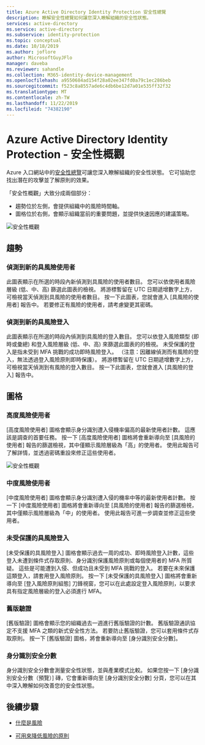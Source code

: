 ```yaml
---
title: Azure Active Directory Identity Protection 安全性總覽
description: 瞭解安全性總覽如何讓您深入瞭解組織的安全性狀態。
services: active-directory
ms.service: active-directory
ms.subservice: identity-protection
ms.topic: conceptual
ms.date: 10/18/2019
ms.author: joflore
author: MicrosoftGuyJFlo
manager: daveba
ms.reviewer: sahandle
ms.collection: M365-identity-device-management
ms.openlocfilehash: a9550684ad154f28a02ee347fd0a79c1ec286beb
ms.sourcegitcommit: f523c8a8557ade6c4db6be12d7a01e535ff32f32
ms.translationtype: MT
ms.contentlocale: zh-TW
ms.lasthandoff: 11/22/2019
ms.locfileid: "74382190"
---
```

# <a name="azure-active-directory-identity-protection---security-overview"></a>Azure Active Directory Identity Protection - 安全性概觀

Azure 入口網站中的[安全性總覽](https://aka.ms/IdentityProtectionRefresh)可讓您深入瞭解組織的安全性狀態。 它可協助您找出潛在的攻擊並了解原則的效果。

「安全性概觀」大致分成兩個部分：

- 趨勢位於左側，會提供組織中的風險時間軸。
- 圖格位於右側，會顯示組織當前的重要問題，並提供快速因應的建議策略。

![安全性概觀](./media/concept-identity-protection-security-overview/01.png)
  
## <a name="trends"></a>趨勢

### <a name="new-risky-users-detected"></a>偵測到新的具風險使用者

此圖表顯示在所選的時段內新偵測到具風險的使用者數目。 您可以依使用者風險層級 (低、中、高) 篩選此圖表的檢視。 將游標暫留在 UTC 日期遞增數字上方，可檢視當天偵測到具風險的使用者數目。 按一下此圖表，您就會進入 [具風險的使用者] 報告中。 若要修正有風險的使用者，請考慮變更其密碼。

### <a name="new-risky-sign-ins-detected"></a>偵測到新的具風險登入

此圖表顯示在所選的時段內偵測到具風險的登入數目。 您可以依登入風險類型 (即時或彙總) 和登入風險層級 (低、中、高) 來篩選此圖表的的檢視。 未受保護的登入是指未受到 MFA 挑戰的成功即時風險登入。 （注意：因離線偵測而有風險的登入，無法透過登入風險原則即時保護）。 將游標暫留在 UTC 日期遞增數字上方，可檢視當天偵測到有風險的登入數目。 按一下此圖表，您就會進入 [具風險的登入] 報告中。

## <a name="tiles"></a>圖格
 
### <a name="high-risk-users"></a>高度風險使用者

[高度風險使用者] 圖格會顯示身分識別遭入侵機率偏高的最新使用者計數。 這應該是調查的首要任務。 按一下 [高度風險使用者] 圖格將會重新導向至 [具風險的使用者] 報告的篩選檢視，其中僅顯示風險層級為「高」的使用者。 使用此報告可了解詳情，並透過密碼重設來修正這些使用者。

![安全性概觀](./media/concept-identity-protection-security-overview/02.png)

### <a name="medium-risk-users"></a>中度風險使用者
[中度風險使用者] 圖格會顯示身分識別遭入侵的機率中等的最新使用者計數。 按一下 [中度風險使用者] 圖格將會重新導向至 [具風險的使用者] 報告的篩選檢視，其中僅顯示風險層級為「中」的使用者。 使用此報告可進一步調查並修正這些使用者。

### <a name="unprotected-risky-sign-ins"></a>未受保護的具風險登入

[未受保護的具風險登入] 圖格會顯示過去一周的成功、即時風險登入計數，這些登入未遭到條件式存取原則、身分識別保護風險原則或每個使用者的 MFA 所質疑。 這些是可能遭到入侵、但成功且未受到 MFA 挑戰的登入。 若要在未來保護這類登入，請套用登入風險原則。 按一下 [未受保護的具風險登入] 圖格將會重新導向至 [登入風險原則組態] 刀鋒視窗，您可以在此處設定登入風險原則，以要求具有指定風險層級的登入必須進行 MFA。

### <a name="legacy-authentication"></a>舊版驗證

[舊版驗證] 圖格會顯示您的組織過去一週進行舊版驗證的計數。 舊版驗證通訊協定不支援 MFA 之類的新式安全性方法。 若要防止舊版驗證，您可以套用條件式存取原則。 按一下 [舊版驗證] 圖格，將會重新導向至 [身分識別安全分數]。

### <a name="identity-secure-score"></a>身分識別安全分數

身分識別安全分數會測量安全性狀態，並與產業模式比較。 如果您按一下 [身分識別安全分數（預覽）] 磚，它會重新導向至 [身分識別安全分數] 分頁，您可以在其中深入瞭解如何改善您的安全性狀態。

## <a name="next-steps"></a>後續步驟

- [什麼是風險](concept-identity-protection-risks.md)

- [可用來降低風險的原則](concept-identity-protection-policies.md)
